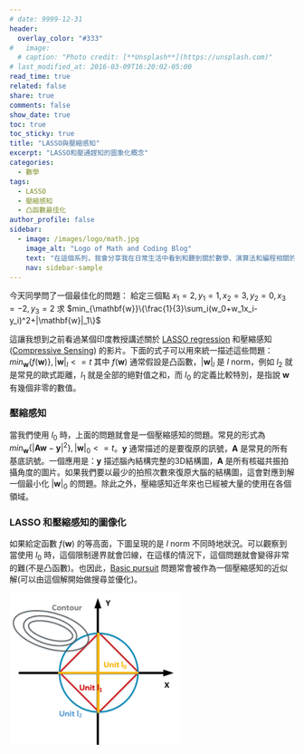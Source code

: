 ```yaml
---
# date: 9999-12-31
header:
  overlay_color: "#333"
#   image: 
  # caption: "Photo credit: [**Unsplash**](https://unsplash.com)"
# last_modified_at: 2016-03-09T16:20:02-05:00
read_time: true
related: false
share: true
comments: false
show_date: true
toc: true
toc_sticky: true
title: "LASSO與壓縮感知"
excerpt: "LASSO和壓通趕知的圖象化概念"
categories:
  - 數學
tags:
  - LASSO
  - 壓縮感知
  - 凸函數最佳化
author_profile: false
sidebar:
  - image: /images/logo/math.jpg
    image_alt: "Logo of Math and Coding Blog"
    text: "在這個系列，我會分享我在日常生活中看到和聽到關於數學、演算法和編程相關的知識。我的文章可能需要一些背景知識，但我會盡可能地以清晰且易懂的方式呈現，讓讀者可以從中獲得啟發和新的想法。如果你對我的文章有任何問題或建議，歡迎隨時寄信給我，我非常樂意和你討論。期待能與你一同成長！"
    nav: sidebar-sample
---
```

今天同學問了一個最佳化的問題：
給定三個點 $x_1=2,y_1=1,x_2=3,y_2=0,x_3=-2,y_3=2$
求 $min_{\mathbf{w}}\{\frac{1}{3}\sum_i(w_0+w_1x_i-y_i)^2+|\mathbf{w}|_1\}$

這讓我想到之前看過某個印度教授講述關於 [LASSO regression](https://en.wikipedia.org/wiki/Lasso_(statistics)) 和壓縮感知 ([Compressive Sensing](https://en.wikipedia.org/wiki/Compressed_sensing)) 的影片。下面的式子可以用來統一描述這些問題：
$min_{\mathbf{w}}\{f(\mathbf{w})\}, |\mathbf{w}|_l<=t$
其中 $f(\mathbf{w})$ 通常假設是凸函數，$|\mathbf{w}|_l$ 是 $l$ norm，例如 $l_2$ 就是常見的歐式距離，$l_1$ 就是全部的絕對值之和，而 $l_0$ 的定義比較特別，是指說 $\mathbf{w}$ 有幾個非零的數值。

### 壓縮感知
當我們使用 $l_0$ 時，上面的問題就會是一個壓縮感知的問題。常見的形式為 $min_{\mathbf{w}}\{|\mathbf{A}\mathbf{w}-\mathbf{y}|^2\}, |\mathbf{w}|_0<=t$。$\mathbf{y}$ 通常描述的是要復原的訊號，$\mathbf{A}$ 是常見的所有基底訊號。一個應用是：$\mathbf{y}$ 描述腦內結構完整的3D結構圖，$\mathbf{A}$ 是所有核磁共振拍攝角度的圖片。如果我們要以最少的拍照次數來復原大腦的結構圖，這會對應到解一個最小化 $|\mathbf{w}|_0$ 的問題。除此之外，壓縮感知近年來也已經被大量的使用在各個領域。

### LASSO 和壓縮感知的圖像化
如果給定函數 $f(\mathbf{w})$ 的等高面，下圖呈現的是 $l$ norm 不同時地狀況。可以觀察到當使用 $l_0$ 時，這個限制邊界就會凹線，在這樣的情況下，這個問題就會變得非常的難(不是凸函數)。也因此，[Basic pursuit](https://en.wikipedia.org/wiki/Basis_pursuit) 問題常會被作為一個壓縮感知的近似解(可以由這個解開始做搜尋並優化)。

<img src="/images/post_wireless/lnorm.png" alt="L-norm with objective function contour illustation" width=300>